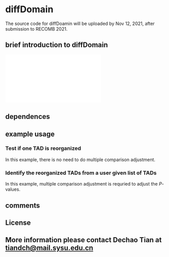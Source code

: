 # diffDomain

The source code for diffDoamin will be uploaded by Nov 12, 2021, after submission to RECOMB 2021.
## brief introduction to diffDomain 
![workflow](/figures/workflow.pdf)

## dependences

## example usage
### Test if one TAD is reorganized
In this example, there is no need to do multiple comparison adjustment.

### Identify the reorganized TADs from a user given list of TADs
In this example, multiple comparison adjustment is requried to adjust the *P*-values.

## comments

## License

## More information please contact Dechao Tian at tiandch@mail.sysu.edu.cn
